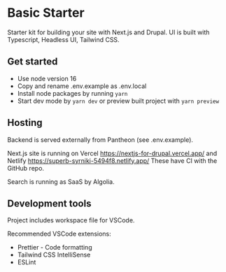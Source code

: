 # Basic Starter

Starter kit for building your site with Next.js and Drupal. UI is built with Typescript, Headless UI, Tailwind CSS.

## Get started

- Use node version 16
- Copy and rename .env.example as .env.local
- Install node packages by running `yarn`
- Start dev mode by `yarn dev` or preview built project with `yarn preview`

## Hosting

Backend is served externally from Pantheon (see .env.example).

Next.js site is running on Vercel https://nextjs-for-drupal.vercel.app/ and Netlify https://superb-syrniki-5494f8.netlify.app/ These have CI with the GitHub repo.

Search is running as SaaS by Algolia.

## Development tools

Project includes workspace file for VSCode.

Recommended VSCode extensions:

- Prettier - Code formatting
- Tailwind CSS IntelliSense
- ESLint
